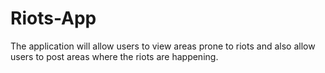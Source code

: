 # Riots-App
The application will allow users to view areas prone to riots and also allow users to post areas where the riots are happening.
